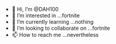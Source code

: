 - 👋 Hi, I’m @DAH100
- 👀 I’m interested in ...fortnite 
- 🌱 I’m currently learning ...nothing 
- 💞️ I’m looking to collaborate on ...fortnite 
- 📫 How to reach me ...nevertheless 

<!---
DAH100/DAH100 is a ✨ special ✨ repository because its `README.md` (this file) appears on your GitHub profile.
You can click the Preview link to take a look at your changes.
--->
